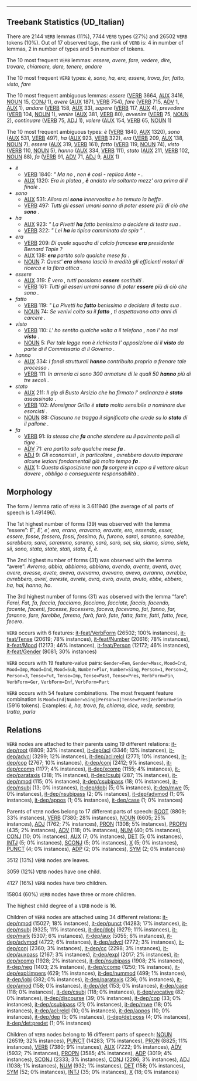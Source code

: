 

--------------------------------------------------------------------------------

## Treebank Statistics (UD_Italian)

There are 2144 `VERB` lemmas (11%), 7744 `VERB` types (27%) and 26502 `VERB` tokens (10%).
Out of 17 observed tags, the rank of `VERB` is: 4 in number of lemmas, 2 in number of types and 5 in number of tokens.

The 10 most frequent `VERB` lemmas: <em>essere, avere, fare, vedere, dire, trovare, chiamare, dare, tenere, andare</em>

The 10 most frequent `VERB` types:  <em>è, sono, ha, era, essere, trova, far, fatto, visto, fare</em>

The 10 most frequent ambiguous lemmas: <em>essere</em> ([VERB]() 3664, [AUX]() 3416, [NOUN]() 15, [CONJ]() 1), <em>avere</em> ([AUX]() 1871, [VERB]() 754), <em>fare</em> ([VERB]() 715, [ADV]() 1, [AUX]() 1), <em>andare</em> ([VERB]() 158, [AUX]() 33), <em>sapere</em> ([VERB]() 117, [AUX]() 4), <em>prevedere</em> ([VERB]() 104, [NOUN]() 1), <em>venire</em> ([AUX]() 381, [VERB]() 80), <em>avvenire</em> ([VERB]() 75, [NOUN]() 2), <em>continuare</em> ([VERB]() 75, [ADJ]() 1), <em>volere</em> ([AUX]() 154, [VERB]() 65, [NOUN]() 1)

The 10 most frequent ambiguous types:  <em>è</em> ([VERB]() 1840, [AUX]() 1320), <em>sono</em> ([AUX]() 531, [VERB]() 497), <em>ha</em> ([AUX]() 923, [VERB]() 322), <em>era</em> ([VERB]() 209, [AUX]() 138, [NOUN]() 7), <em>essere</em> ([AUX]() 319, [VERB]() 161), <em>fatto</em> ([VERB]() 119, [NOUN]() 74), <em>visto</em> ([VERB]() 110, [NOUN]() 5), <em>hanno</em> ([AUX]() 334, [VERB]() 111), <em>stato</em> ([AUX]() 211, [VERB]() 102, [NOUN]() 88), <em>fa</em> ([VERB]() 91, [ADV]() 71, [ADJ]() 9, [AUX]() 1)


* <em>è</em>
  * [VERB]() 1840: <em>" Ma no , non <b>è</b> così - replica Ante - .</em>
  * [AUX]() 1320: <em>Era in platea , <b>è</b> andato via soltanto mezz' ora prima di il finale .</em>
* <em>sono</em>
  * [AUX]() 531: <em>Allora mi <b>sono</b> innervosita e ho temuto la beffa .</em>
  * [VERB]() 497: <em>Tutti gli esseri umani sanno di poter essere più di ciò che <b>sono</b> .</em>
* <em>ha</em>
  * [AUX]() 923: <em>" La Pivetti <b>ha</b> fatto benissimo a decidere di testa sua .</em>
  * [VERB]() 322: <em>" Lei <b>ha</b> la tipica camminata da spia " .</em>
* <em>era</em>
  * [VERB]() 209: <em>Di quale squadra di calcio francese <b>era</b> presidente Bernard Tapie ?</em>
  * [AUX]() 138: <em><b>era</b> partito solo qualche mese fa .</em>
  * [NOUN]() 7: <em>Quest' <b>era</b> almeno lasciò in eredità gli efficienti motori di ricerca e la fibra ottica .</em>
* <em>essere</em>
  * [AUX]() 319: <em>È vero , tutti possiamo <b>essere</b> sostituiti .</em>
  * [VERB]() 161: <em>Tutti gli esseri umani sanno di poter <b>essere</b> più di ciò che sono .</em>
* <em>fatto</em>
  * [VERB]() 119: <em>" La Pivetti ha <b>fatto</b> benissimo a decidere di testa sua .</em>
  * [NOUN]() 74: <em>Se venivi colto su il <b>fatto</b> , ti aspettavano otto anni di carcere .</em>
* <em>visto</em>
  * [VERB]() 110: <em>L' ho sentito qualche volta a il telefono , non l' ho mai <b>visto</b> .</em>
  * [NOUN]() 5: <em>Per tale legge non è richiesta l' apposizione di il <b>visto</b> da parte di il Commissario di il Governo .</em>
* <em>hanno</em>
  * [AUX]() 334: <em>I fondi strutturali <b>hanno</b> contribuito proprio a frenare tale processo .</em>
  * [VERB]() 111: <em>In armeria ci sono 300 armature di le quali 50 <b>hanno</b> più di tre secoli .</em>
* <em>stato</em>
  * [AUX]() 211: <em>Il gip di Busto Arsizio che ha firmato l' ordinanza è <b>stato</b> assassinato .</em>
  * [VERB]() 102: <em>Monsignor Grillo è <b>stato</b> molto sensibile a nominare due esorcisti .</em>
  * [NOUN]() 88: <em>Ciascuno ne tragga il significato che crede su lo <b>stato</b> di il pallone .</em>
* <em>fa</em>
  * [VERB]() 91: <em>la stessa che <b>fa</b> anche stendere su il pavimento pelli di tigre .</em>
  * [ADV]() 71: <em>era partito solo qualche mese <b>fa</b> .</em>
  * [ADJ]() 9: <em>Gli economisti , in particolare , avrebbero dovuto imparare alcune lezioni fondamentali già molto tempo <b>fa</b> .</em>
  * [AUX]() 1: <em>Questa disposizione non <b>fa</b> sorgere in capo a il vettore alcun dovere , obbligo o conseguente responsabilità .</em>

## Morphology

The form / lemma ratio of `VERB` is 3.611940 (the average of all parts of speech is 1.491496).

The 1st highest number of forms (39) was observed with the lemma “essere”: <em>E`, E’, e', era, erano, eravamo, eravate, ero, essendo, esser, essere, fosse, fossero, fossi, fossimo, fu, furono, sarai, saranno, sarebbe, sarebbero, sarei, saremmo, saremo, sarà, sarò, sei, sia, siamo, siano, siete, sii, sono, stata, state, stati, stato, É, è</em>.

The 2nd highest number of forms (31) was observed with the lemma “avere”: <em>Avremo, abbia, abbiamo, abbiano, avendo, avente, aventi, aver, avere, avesse, avete, aveva, avevamo, avevano, avevo, avranno, avrebbe, avrebbero, avrei, avreste, avrete, avrà, avrò, avuta, avuto, ebbe, ebbero, ha, hai, hanno, ho</em>.

The 3rd highest number of forms (31) was observed with the lemma “fare”: <em>Farei, Fat, fa, faccia, facciamo, facciano, facciate, faccio, facendo, facente, facenti, facesse, facessero, faceva, facevano, fai, fanno, far, faranno, fare, farebbe, faremo, farà, farò, fate, fatta, fatte, fatti, fatto, fece, fecero</em>.

`VERB` occurs with 6 features: [it-feat/VerbForm]() (26502; 100% instances), [it-feat/Tense]() (20619; 78% instances), [it-feat/Number]() (20616; 78% instances), [it-feat/Mood]() (12173; 46% instances), [it-feat/Person]() (12172; 46% instances), [it-feat/Gender]() (8081; 30% instances)

`VERB` occurs with 19 feature-value pairs: `Gender=Fem`, `Gender=Masc`, `Mood=Cnd`, `Mood=Imp`, `Mood=Ind`, `Mood=Sub`, `Number=Plur`, `Number=Sing`, `Person=1`, `Person=2`, `Person=3`, `Tense=Fut`, `Tense=Imp`, `Tense=Past`, `Tense=Pres`, `VerbForm=Fin`, `VerbForm=Ger`, `VerbForm=Inf`, `VerbForm=Part`

`VERB` occurs with 54 feature combinations.
The most frequent feature combination is `Mood=Ind|Number=Sing|Person=3|Tense=Pres|VerbForm=Fin` (5916 tokens).
Examples: <em>è, ha, trova, fa, chiama, dice, vede, sembra, tratta, parla</em>


## Relations

`VERB` nodes are attached to their parents using 19 different relations: [it-dep/root]() (8809; 33% instances), [it-dep/acl]() (3346; 13% instances), [it-dep/advcl]() (3299; 12% instances), [it-dep/acl:relcl]() (2771; 10% instances), [it-dep/cop]() (2767; 10% instances), [it-dep/conj]() (2412; 9% instances), [it-dep/ccomp]() (1177; 4% instances), [it-dep/xcomp]() (1155; 4% instances), [it-dep/parataxis]() (318; 1% instances), [it-dep/csubj]() (287; 1% instances), [it-dep/nmod]() (115; 0% instances), [it-dep/csubjpass]() (18; 0% instances), [it-dep/nsubj]() (13; 0% instances), [it-dep/dobj]() (5; 0% instances), [it-dep/mwe]() (5; 0% instances), [it-dep/nsubjpass]() (2; 0% instances), [it-dep/advmod]() (1; 0% instances), [it-dep/appos]() (1; 0% instances), [it-dep/case]() (1; 0% instances)

Parents of `VERB` nodes belong to 17 different parts of speech: [ROOT]() (8809; 33% instances), [VERB]() (7380; 28% instances), [NOUN]() (6605; 25% instances), [ADJ]() (1762; 7% instances), [PRON]() (1308; 5% instances), [PROPN]() (435; 2% instances), [ADV]() (118; 0% instances), [NUM]() (40; 0% instances), [CONJ]() (10; 0% instances), [AUX]() (7; 0% instances), [DET]() (5; 0% instances), [INTJ]() (5; 0% instances), [SCONJ]() (5; 0% instances), [X]() (5; 0% instances), [PUNCT]() (4; 0% instances), [ADP]() (2; 0% instances), [SYM]() (2; 0% instances)

3512 (13%) `VERB` nodes are leaves.

3059 (12%) `VERB` nodes have one child.

4127 (16%) `VERB` nodes have two children.

15804 (60%) `VERB` nodes have three or more children.

The highest child degree of a `VERB` node is 16.

Children of `VERB` nodes are attached using 34 different relations: [it-dep/nmod]() (15027; 18% instances), [it-dep/punct]() (14283; 17% instances), [it-dep/nsubj]() (9325; 11% instances), [it-dep/dobj]() (9279; 11% instances), [it-dep/mark]() (5307; 6% instances), [it-dep/aux]() (5055; 6% instances), [it-dep/advmod]() (4722; 6% instances), [it-dep/advcl]() (2772; 3% instances), [it-dep/conj]() (2360; 3% instances), [it-dep/cc]() (2298; 3% instances), [it-dep/auxpass]() (2167; 3% instances), [it-dep/expl]() (2017; 2% instances), [it-dep/xcomp]() (1928; 2% instances), [it-dep/nsubjpass]() (1908; 2% instances), [it-dep/neg]() (1403; 2% instances), [it-dep/ccomp]() (1250; 1% instances), [it-dep/expl:impers]() (629; 1% instances), [it-dep/nummod]() (499; 1% instances), [it-dep/iobj]() (382; 0% instances), [it-dep/parataxis]() (236; 0% instances), [it-dep/amod]() (158; 0% instances), [it-dep/det]() (153; 0% instances), [it-dep/case]() (118; 0% instances), [it-dep/csubj]() (118; 0% instances), [it-dep/vocative]() (82; 0% instances), [it-dep/discourse]() (39; 0% instances), [it-dep/cop]() (33; 0% instances), [it-dep/csubjpass]() (21; 0% instances), [it-dep/mwe]() (18; 0% instances), [it-dep/acl:relcl]() (10; 0% instances), [it-dep/appos]() (10; 0% instances), [it-dep/dep]() (5; 0% instances), [it-dep/det:poss]() (4; 0% instances), [it-dep/det:predet]() (1; 0% instances)

Children of `VERB` nodes belong to 16 different parts of speech: [NOUN]() (26519; 32% instances), [PUNCT]() (14283; 17% instances), [PRON]() (8825; 11% instances), [VERB]() (7380; 9% instances), [AUX]() (7222; 9% instances), [ADV]() (5932; 7% instances), [PROPN]() (3585; 4% instances), [ADP]() (3019; 4% instances), [SCONJ]() (2333; 3% instances), [CONJ]() (2286; 3% instances), [ADJ]() (1038; 1% instances), [NUM]() (932; 1% instances), [DET]() (158; 0% instances), [SYM]() (52; 0% instances), [INTJ]() (35; 0% instances), [X]() (18; 0% instances)

